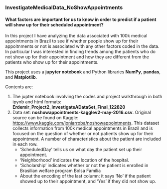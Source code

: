 ### InvestigateMedicalData_NoShowAppointments

#### What factors are important for us to know in order to predict if a patient will show up for their scheduled appointment?

In this project I have analyzing the data associated with 100k medical appointments in Brazil to see if whether people show up for their appoitnments or not is associated with any other factors coded in the data. In particular I was interested in finding trends among the patients who do not show up for their appointment and how they are different from the patients who show up for their appointments. 

This project uses a **jupyter notebook** and Python libraries **NumPy**, **pandas**, and **Matplotlib**.

Contents are:
1. The jupter notebook involving the codes and project walkthrough in both ipynb and html formats: **Erdemir_Project2_InvestigateADataSet_Final_122820** 
2. Data set: **noshowappointments-kagglev2-may-2016.csv**. Original source can be found on Kaggle: https://www.kaggle.com/joniarroba/noshowappointments. This dataset collects information from 100k medical appointments in Brazil and is focused on the question of whether or not patients show up for their appointment. A number of characteristics about the patient are included in each row.
    * ‘ScheduledDay’ tells us on what day the patient set up their appointment.
    * ‘Neighborhood’ indicates the location of the hospital.
    * ‘Scholarship’ indicates whether or not the patient is enrolled in Brasilian welfare program Bolsa Família
    *  About the encoding of the last column: it says ‘No’ if the patient showed up to their appointment, and ‘Yes’ if they did not show up.
